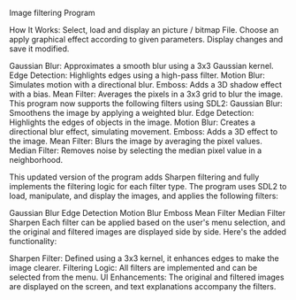 Image filtering Program


How It Works:
Select, load and display an picture / bitmap File.
Choose an apply graphical effect according to given parameters.
Display changes and save it modified.

Gaussian Blur: Approximates a smooth blur using a 3x3 Gaussian kernel.
Edge Detection: Highlights edges using a high-pass filter.
Motion Blur: Simulates motion with a directional blur.
Emboss: Adds a 3D shadow effect with a bias.
Mean Filter: Averages the pixels in a 3x3 grid to blur the image. This program now supports the following filters using SDL2:
Gaussian Blur: Smoothens the image by applying a weighted blur.
Edge Detection: Highlights the edges of objects in the image.
Motion Blur: Creates a directional blur effect, simulating movement.
Emboss: Adds a 3D effect to the image.
Mean Filter: Blurs the image by averaging the pixel values.
Median Filter: Removes noise by selecting the median pixel value in a neighborhood.

This updated version of the program adds Sharpen filtering and fully implements the filtering logic for each filter type. The program uses SDL2 to load, manipulate, and display the images, and applies the following filters:

Gaussian Blur
Edge Detection
Motion Blur
Emboss
Mean Filter
Median Filter
Sharpen
Each filter can be applied based on the user's menu selection, and the original and filtered images are displayed side by side. Here's the added functionality:

Sharpen Filter: Defined using a 3x3 kernel, it enhances edges to make the image clearer.
Filtering Logic: All filters are implemented and can be selected from the menu.
UI Enhancements: The original and filtered images are displayed on the screen, and text explanations accompany the filters.

